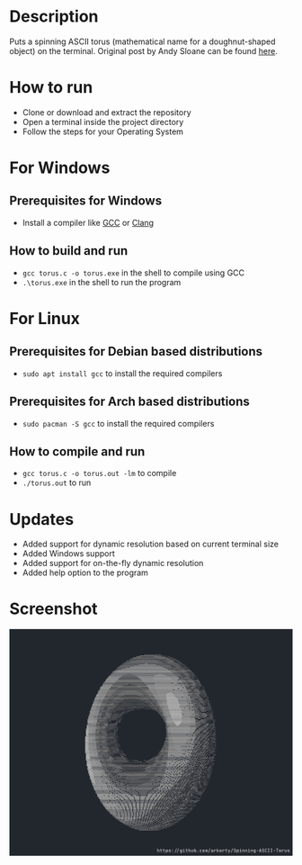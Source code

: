 # Description

Puts a spinning ASCII torus (mathematical name for a doughnut-shaped object) on the terminal. Original post by Andy Sloane can be found [here](https://www.a1k0n.net/2011/07/20/donut-math.html).

# How to run

* Clone or download and extract the repository
* Open a terminal inside the project directory
* Follow the steps for your Operating System

# For Windows

## Prerequisites for Windows

* Install a compiler like [GCC](https://gcc.gnu.org/) or [Clang](https://clang.llvm.org/)

## How to build and run

* `gcc torus.c -o torus.exe` in the shell to compile using GCC
* `.\torus.exe` in the shell to run the program

# For Linux

## Prerequisites for Debian based distributions

* `sudo apt install gcc` to install the required compilers

## Prerequisites for Arch based distributions

* `sudo pacman -S gcc` to install the required compilers

## How to compile and run

* `gcc torus.c -o torus.out -lm` to compile
* `./torus.out` to run

# Updates

* Added support for dynamic resolution based on current terminal size
* Added Windows support
* Added support for on-the-fly dynamic resolution
* Added help option to the program

# Screenshot

![Screenshot](blob/screenshot.png)
